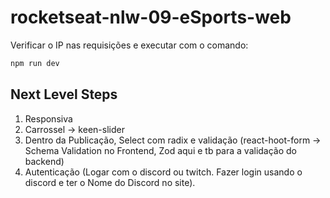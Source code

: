 # rocketseat-nlw-09-eSports-web

Verificar o IP nas requisições e executar com o comando:
```bash
npm run dev
```


## Next Level Steps
1. Responsiva
2. Carrossel -> keen-slider
3. Dentro da Publicação, Select com radix e validação (react-hoot-form -> Schema Validation no Frontend, Zod aqui e tb para a validação do backend)
4. Autenticação (Logar com o discord ou twitch. Fazer login usando o discord e ter o Nome do Discord no site).